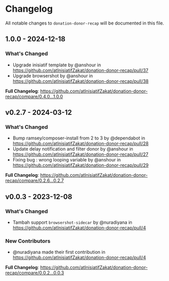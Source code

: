 # Changelog

All notable changes to `donation-donor-recap` will be documented in this file.

## 1.0.0 - 2024-12-18

### What's Changed

* Upgrade inisiatif template by @anshour in https://github.com/atInisiatifZakat/donation-donor-recap/pull/37
* Upgrade browsershot by @anshour in https://github.com/atInisiatifZakat/donation-donor-recap/pull/38

**Full Changelog**: https://github.com/atInisiatifZakat/donation-donor-recap/compare/0.4.0...1.0.0

## v0.2.7 - 2024-03-12

### What's Changed

* Bump ramsey/composer-install from 2 to 3 by @dependabot in https://github.com/atInisiatifZakat/donation-donor-recap/pull/28
* Update delay notification and filter donor by @anshour in https://github.com/atInisiatifZakat/donation-donor-recap/pull/27
* Fixing bug : wrong looping variable by @anshour in https://github.com/atInisiatifZakat/donation-donor-recap/pull/29

**Full Changelog**: https://github.com/atInisiatifZakat/donation-donor-recap/compare/0.2.6...0.2.7

## v0.0.3 - 2023-12-08

### What's Changed

* Tambah support `browsershot-sidecar`  by @nuradiyana in https://github.com/atInisiatifZakat/donation-donor-recap/pull/4

### New Contributors

* @nuradiyana made their first contribution in https://github.com/atInisiatifZakat/donation-donor-recap/pull/4

**Full Changelog**: https://github.com/atInisiatifZakat/donation-donor-recap/compare/0.0.2...0.0.3
